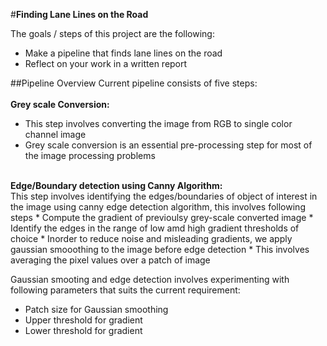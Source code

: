 #**Finding Lane Lines on the Road** 

The goals / steps of this project are the following:
* Make a pipeline that finds lane lines on the road
* Reflect on your work in a written report

##Pipeline Overview
Current pipeline consists of five steps:<br>
<br>
<b>Grey scale Conversion:</b><br>
* This step involves converting the image from RGB to single color channel image
* Grey scale conversion is an essential pre-processing step for most of the image processing problems

<br>
<b>Edge/Boundary detection using Canny Algorithm:</b><br>
This step involves identifying the edges/boundaries of object of interest in the image using canny edge detection algorithm, 
this involves following steps
  * Compute the gradient of previoulsy grey-scale converted image
  * Identify the edges in the range of low amd high gradient thresholds of choice
  * Inorder to reduce noise and misleading gradients, we apply gaussian smooothing to the image before edge detection
    * This involves averaging the pixel values over a patch of image

Gaussian smooting and edge detection involves experimenting with following parameters that suits the current requirement:
  * Patch size for Gaussian smoothing
  * Upper threshold for gradient
  * Lower threshold for gradient
    

    
